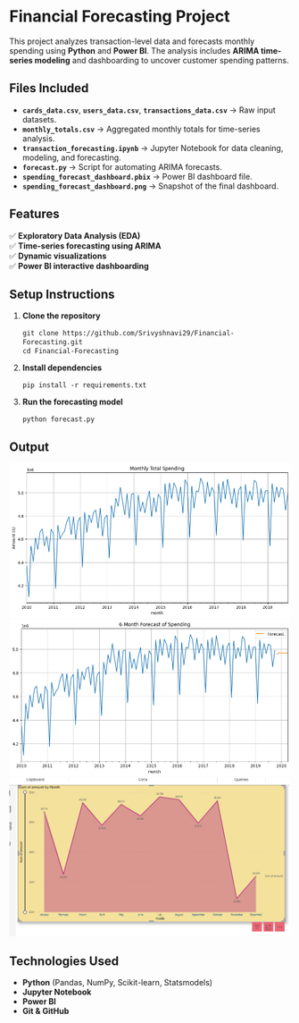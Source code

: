 #  Financial Forecasting Project

This project analyzes transaction-level data and forecasts monthly spending using **Python** and **Power BI**. The analysis includes **ARIMA time-series modeling** and dashboarding to uncover customer spending patterns.

##  Files Included

- **`cards_data.csv`**, **`users_data.csv`**, **`transactions_data.csv`** → Raw input datasets.  
- **`monthly_totals.csv`** → Aggregated monthly totals for time-series analysis.  
- **`transaction_forecasting.ipynb`** → Jupyter Notebook for data cleaning, modeling, and forecasting.  
- **`forecast.py`** → Script for automating ARIMA forecasts.  
- **`spending_forecast_dashboard.pbix`** → Power BI dashboard file.  
- **`spending_forecast_dashboard.png`** → Snapshot of the final dashboard.  

##  Features

✅ **Exploratory Data Analysis (EDA)**  
✅ **Time-series forecasting using ARIMA**  
✅ **Dynamic visualizations**  
✅ **Power BI interactive dashboarding**  

##  Setup Instructions

1. **Clone the repository**  
   ```
   git clone https://github.com/Srivyshnavi29/Financial-Forecasting.git
   cd Financial-Forecasting
   ```

2. **Install dependencies**  
   ```
   pip install -r requirements.txt
   ```

3. **Run the forecasting model**  
   ```
   python forecast.py
   ```
##  Output
![Forcasting](output1.png)
![Forcasting](output2.png)
![Spending Forecast](spending_forecast_dashboard.png)

##  Technologies Used

- **Python** (Pandas, NumPy, Scikit-learn, Statsmodels)  
- **Jupyter Notebook**  
- **Power BI**  
- **Git & GitHub**

